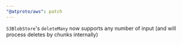 ```yaml
---
"@atproto/aws": patch
---
```


`S3BlobStore`'s `deleteMany` now supports any number of input (and will process deletes by chunks internally)
